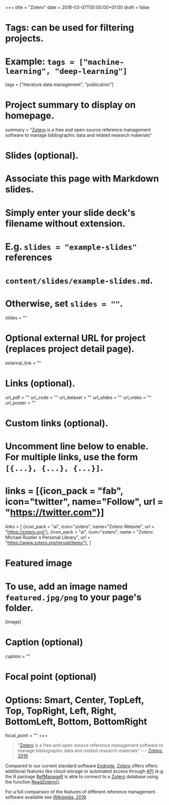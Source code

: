 +++
title = "Zotero"
date = 2018-03-07T00:00:00+01:00
draft = false

# Tags: can be used for filtering projects.
# Example: `tags = ["machine-learning", "deep-learning"]`
tags = ["literature data management", "publication"]

# Project summary to display on homepage.
summary = "[Zotero](https://www.zotero.org/) is a free and open-source reference management software to manage bibliographic data and related research materials"

# Slides (optional).
#   Associate this page with Markdown slides.
#   Simply enter your slide deck's filename without extension.
#   E.g. `slides = "example-slides"` references 
#   `content/slides/example-slides.md`.
#   Otherwise, set `slides = ""`.
slides = ""

# Optional external URL for project (replaces project detail page).
external_link = ""

# Links (optional).
url_pdf = ""
url_code = ""
url_dataset = ""
url_slides = ""
url_video = ""
url_poster = ""

# Custom links (optional).
#   Uncomment line below to enable. For multiple links, use the form `[{...}, {...}, {...}]`.
# links = [{icon_pack = "fab", icon="twitter", name="Follow", url = "https://twitter.com"}]
links = [
{icon_pack = "ai", icon="zotero", name="Zotero Website", url = "https://zotero.org"},
{icon_pack = "ai", icon="zotero", name = "Zotero: Michael Rustler`s Personal Library", url = "https://www.zotero.org/mrustl/items"},
]

# Featured image
# To use, add an image named `featured.jpg/png` to your page's folder. 
[image]
  # Caption (optional)
  caption = ""

  # Focal point (optional)
  # Options: Smart, Center, TopLeft, Top, TopRight, Left, Right, BottomLeft, Bottom, BottomRight
  focal_point = ""
+++

>"[Zotero](https://www.zotero.org/) is a free and open-source reference management software to manage bibliographic data and related research materials"
--- [Zotero, 2019](https://www.zotero.org/) 

Compared to our current standard software [Endnote](../endnote/), [Zotero](https://zotero.org) offers offers additional features like cloud-storage or automated access through [API](https://www.zotero.org/support/dev/web_api/v3/start) (e.g. the R package [RefManageR](https://cran.r-project.org/web/packages/RefManageR/) is able to connect to a [Zotero](https://zotero.org) database using the function [ReadZotero()](https://www.rdocumentation.org/packages/RefManageR/versions/1.2.0/topics/ReadZotero).

For a full comparison of the features of different reference management software available see [Wikipedia, 2019](https://en.wikipedia.org/wiki/Comparison_of_reference_management_software).
